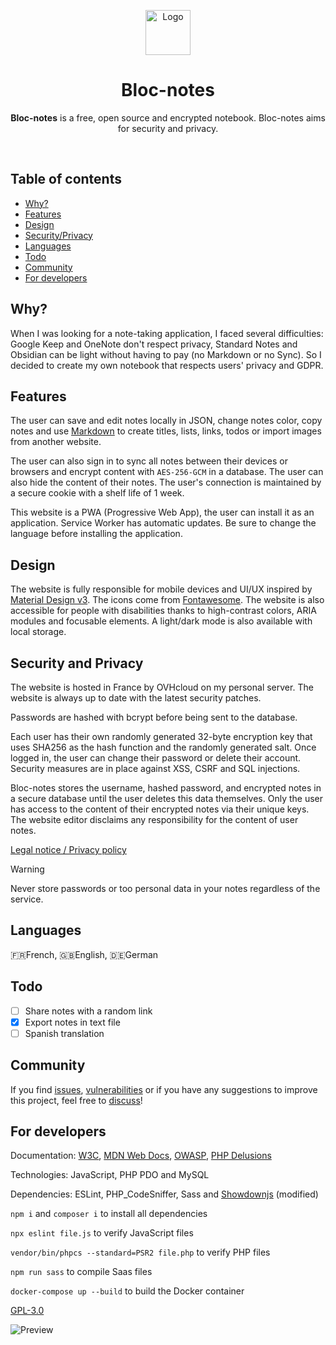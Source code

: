 <p align="center">
<img src="https://raw.githubusercontent.com/seguinleo/Bloc-notes/main/src/assets/icons/icon192.png" alt="Logo" width="72" height="72">
</p>
<h1 align="center">Bloc-notes</h1>

<p align="center">
<b>Bloc-notes</b> is a free, open source and encrypted notebook. Bloc-notes aims for security and privacy.
</p>

<p align="center">
<img alt="" src="https://img.shields.io/website?down_color=lightgrey&down_message=offline&up_color=8ab4f8&up_message=online&url=https://leoseguin.fr/projets/notes/?color=8ab4f8&style=for-the-badge">
<img alt="" src="https://img.shields.io/github/license/seguinleo/Bloc-notes?color=8ab4f8&style=for-the-badge">
<img alt="" src="https://img.shields.io/github/issues/seguinleo/Bloc-notes?color=8ab4f8&style=for-the-badge">
<img alt="" src="https://img.shields.io/mozilla-observatory/grade/leoseguin.fr.svg?color=8ab4f8&style=for-the-badge">
</p>

## Table of contents
*   [Why?](#why)
*   [Features](#features)
*   [Design](#design)
*   [Security/Privacy](#security-and-privacy)
*   [Languages](#languages)
*   [Todo](#todo)
*   [Community](#community)
*   [For developers](#for-developers)

## Why?
When I was looking for a note-taking application, I faced several difficulties: Google Keep and OneNote don't respect privacy, Standard Notes and Obsidian can be light without having to pay (no Markdown or no Sync). So I decided to create my own notebook that respects users' privacy and GDPR.

## Features
The user can save and edit notes locally in JSON, change notes color, copy notes and use [Markdown](https://github.com/seguinleo/Bloc-notes/wiki/Markdown) to create titles, lists, links, todos or import images from another website.

The user can also sign in to sync all notes between their devices or browsers and encrypt content with ``AES-256-GCM`` in a database. The user can also hide the content of their notes. The user's connection is maintained by a secure cookie with a shelf life of 1 week.

This website is a PWA (Progressive Web App), the user can install it as an application. Service Worker has automatic updates. Be sure to change the language before installing the application.

## Design
The website is fully responsible for mobile devices and UI/UX inspired by [Material Design v3](https://m3.material.io/). The icons come from [Fontawesome](https://github.com/FortAwesome/Font-Awesome). The website is also accessible for people with disabilities thanks to high-contrast colors, ARIA modules and focusable elements. A light/dark mode is also available with local storage.

## Security and Privacy
The website is hosted in France by OVHcloud on my personal server. The website is always up to date with the latest security patches.

Passwords are hashed with bcrypt before being sent to the database.

Each user has their own randomly generated 32-byte encryption key that uses SHA256 as the hash function and the randomly generated salt. Once logged in, the user can change their password or delete their account. Security measures are in place against XSS, CSRF and SQL injections.

Bloc-notes stores the username, hashed password, and encrypted notes in a secure database until the user deletes this data themselves. Only the user has access to the content of their encrypted notes via their unique keys. The website editor disclaims any responsibility for the content of user notes.

[Legal notice / Privacy policy](https://leoseguin.fr/mentionslegales/)

> [!WARNING]
> Never store passwords or too personal data in your notes regardless of the service.

## Languages
🇫🇷French, 🇬🇧English, 🇩🇪German

## Todo
- [ ]  Share notes with a random link
- [x] Export notes in text file
- [ ]  Spanish translation

## Community
If you find [issues](https://github.com/seguinleo/Bloc-notes/issues), [vulnerabilities](https://github.com/seguinleo/Bloc-notes/security) or if you have any suggestions to improve this project, feel free to [discuss](https://github.com/seguinleo/Bloc-notes/discussions)!

## For developers
Documentation: [W3C](https://www.w3.org/), [MDN Web Docs](https://developer.mozilla.org/en-US/), [OWASP](https://cheatsheetseries.owasp.org/), [PHP Delusions](https://phpdelusions.net/)

Technologies: JavaScript, PHP PDO and MySQL

Dependencies: ESLint, PHP_CodeSniffer, Sass and [Showdownjs](https://github.com/showdownjs/showdown) (modified)

``npm i`` and ``composer i`` to install all dependencies

``npx eslint file.js`` to verify JavaScript files

``vendor/bin/phpcs --standard=PSR2 file.php`` to verify PHP files

``npm run sass`` to compile Saas files

``docker-compose up --build`` to build the Docker container

[GPL-3.0](https://github.com/seguinleo/Bloc-notes/blob/main/LICENSE)

![Preview](https://github.com/seguinleo/Bloc-notes/blob/main/image.png)
